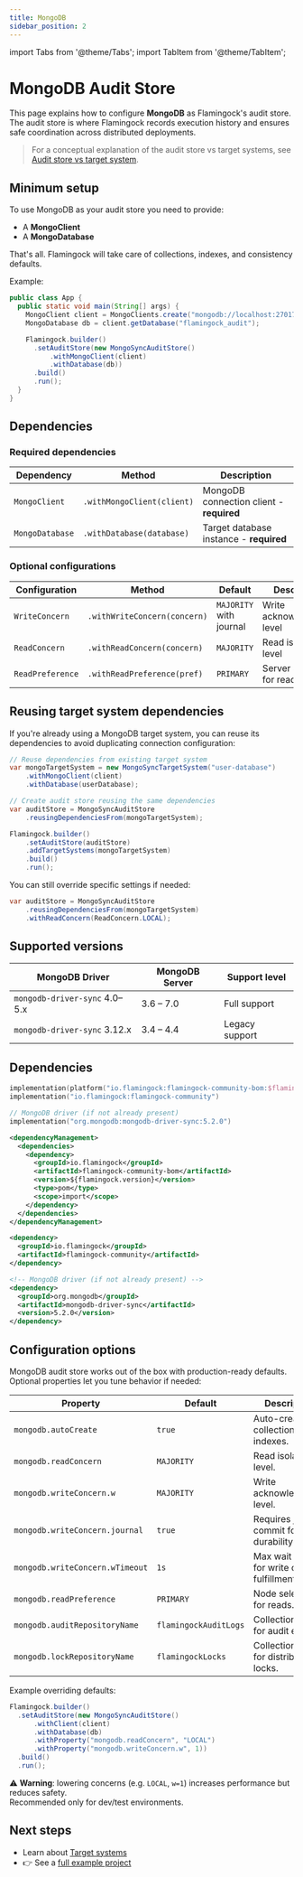 ```yaml
---
title: MongoDB
sidebar_position: 2
---
```


import Tabs from '@theme/Tabs';
import TabItem from '@theme/TabItem';

# MongoDB Audit Store

This page explains how to configure **MongoDB** as Flamingock's audit store.
The audit store is where Flamingock records execution history and ensures safe coordination across distributed deployments.

> For a conceptual explanation of the audit store vs target systems, see [Audit store vs target system](../../overview/audit-store-vs-target-system.md).


## Minimum setup

To use MongoDB as your audit store you need to provide:  
- A **MongoClient**  
- A **MongoDatabase**

That's all. Flamingock will take care of collections, indexes, and consistency defaults.  

Example:

```java
public class App {
  public static void main(String[] args) {
    MongoClient client = MongoClients.create("mongodb://localhost:27017");
    MongoDatabase db = client.getDatabase("flamingock_audit");

    Flamingock.builder()
      .setAuditStore(new MongoSyncAuditStore()
          .withMongoClient(client)
          .withDatabase(db))
      .build()
      .run();
  }
}
```

## Dependencies

### Required dependencies

| Dependency | Method | Description |
|------------|--------|-------------|
| `MongoClient` | `.withMongoClient(client)` | MongoDB connection client - **required** |
| `MongoDatabase` | `.withDatabase(database)` | Target database instance - **required** |

### Optional configurations

| Configuration | Method | Default | Description |
|---------------|--------|---------|-------------|
| `WriteConcern` | `.withWriteConcern(concern)` | `MAJORITY` with journal | Write acknowledgment level |
| `ReadConcern` | `.withReadConcern(concern)` | `MAJORITY` | Read isolation level |
| `ReadPreference` | `.withReadPreference(pref)` | `PRIMARY` | Server selection for reads |

## Reusing target system dependencies

If you're already using a MongoDB target system, you can reuse its dependencies to avoid duplicating connection configuration:

```java
// Reuse dependencies from existing target system
var mongoTargetSystem = new MongoSyncTargetSystem("user-database")
    .withMongoClient(client)
    .withDatabase(userDatabase);

// Create audit store reusing the same dependencies
var auditStore = MongoSyncAuditStore
    .reusingDependenciesFrom(mongoTargetSystem);

Flamingock.builder()
    .setAuditStore(auditStore)
    .addTargetSystems(mongoTargetSystem)
    .build()
    .run();
```

You can still override specific settings if needed:

```java
var auditStore = MongoSyncAuditStore
    .reusingDependenciesFrom(mongoTargetSystem)
    .withReadConcern(ReadConcern.LOCAL);
```


## Supported versions

| MongoDB Driver                 | MongoDB Server | Support level   |
|--------------------------------|----------------|-----------------|
| `mongodb-driver-sync` 4.0–5.x | 3.6 – 7.0      | Full support    |
| `mongodb-driver-sync` 3.12.x  | 3.4 – 4.4      | Legacy support  |


## Dependencies

<Tabs groupId="build_tool">

<TabItem value="gradle" label="Gradle">

```kotlin
implementation(platform("io.flamingock:flamingock-community-bom:$flamingockVersion"))
implementation("io.flamingock:flamingock-community")

// MongoDB driver (if not already present)
implementation("org.mongodb:mongodb-driver-sync:5.2.0")
```

</TabItem>

<TabItem value="maven" label="Maven">

```xml
<dependencyManagement>
  <dependencies>
    <dependency>
      <groupId>io.flamingock</groupId>
      <artifactId>flamingock-community-bom</artifactId>
      <version>${flamingock.version}</version>
      <type>pom</type>
      <scope>import</scope>
    </dependency>
  </dependencies>
</dependencyManagement>

<dependency>
  <groupId>io.flamingock</groupId>
  <artifactId>flamingock-community</artifactId>
</dependency>

<!-- MongoDB driver (if not already present) -->
<dependency>
  <groupId>org.mongodb</groupId>
  <artifactId>mongodb-driver-sync</artifactId>
  <version>5.2.0</version>
</dependency>
```

</TabItem>

</Tabs>


## Configuration options

MongoDB audit store works out of the box with production-ready defaults.  
Optional properties let you tune behavior if needed:

| Property                        | Default        | Description                                                                 |
|---------------------------------|----------------|-----------------------------------------------------------------------------|
| `mongodb.autoCreate`            | `true`         | Auto-create collections and indexes.                                        |
| `mongodb.readConcern`           | `MAJORITY`     | Read isolation level.                                                       |
| `mongodb.writeConcern.w`        | `MAJORITY`     | Write acknowledgment level.                                                 |
| `mongodb.writeConcern.journal`  | `true`         | Requires journal commit for durability.                                     |
| `mongodb.writeConcern.wTimeout` | `1s`           | Max wait time for write concern fulfillment.                                |
| `mongodb.readPreference`        | `PRIMARY`      | Node selection for reads.                                                   |
| `mongodb.auditRepositoryName`   | `flamingockAuditLogs` | Collection name for audit entries.                                   |
| `mongodb.lockRepositoryName`    | `flamingockLocks`     | Collection name for distributed locks.                               |

Example overriding defaults:

```java
Flamingock.builder()
  .setAuditStore(new MongoSyncAuditStore()
      .withClient(client)
      .withDatabase(db)
      .withProperty("mongodb.readConcern", "LOCAL")
      .withProperty("mongodb.writeConcern.w", 1))
  .build()
  .run();
```

⚠️ **Warning**: lowering concerns (e.g. `LOCAL`, `w=1`) increases performance but reduces safety.  
Recommended only for dev/test environments.


## Next steps

- Learn about [Target systems](../../target-systems/introduction.md)  
- 👉 See a [full example project](https://github.com/flamingock/flamingock-examples/tree/master/mongodb)  
